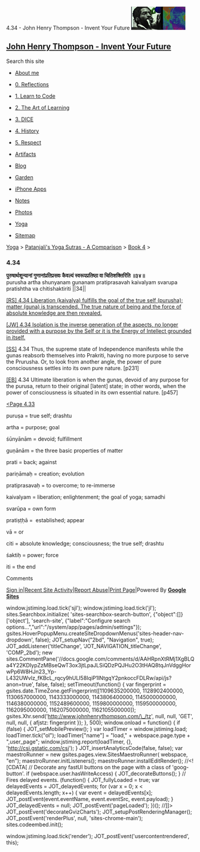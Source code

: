 4.34 - John Henry Thompson - Invent Your Future [![John Henry Thompson - Invent Your Future](../../../_/rsrc/1329567069254/config/customLogo.gif-revision=6.png)](../../../index.html)

[John Henry Thompson - Invent Your Future](../../../index.html)
---------------------------------------------------------------

Search this site

*   [About me](../../../home.html)
    
*   [0\. Reflections](../../../0-refections-on-learning.html)
    
*   [1\. Learn to Code](../../../learning-to-program.html)
    
*   [2\. The Art of Learning](../../../the-art-of-learning.html)
    
*   [3\. DICE](../../../3-dice.html)
    
*   [4\. History](../../../4-history.html)
    
*   [5\. Respect](../../../heros.html)
    
*   [Artifacts](../../../artifacts.html)
    
*   [Blog](../../../z-blog-1.html)
    
*   [Garden](../../../4-garden.html)
    
*   [iPhone Apps](../../../iphone-apps.html)
    
*   [Notes](../../../notes.html)
    
*   [Photos](../../../family.html)
    
*   [Yoga](../../../yoga.html)
    
*   [Sitemap](../../../system/app/pages/sitemap/hierarchy.html)
    

[Yoga](../../../yoga.html)‎ > ‎[Patanjali's Yoga Sutras - A Comparison](../../patanjani.html)‎ > ‎[Book 4](../book-4.html)‎ > ‎

### 4.34

**पुरुषार्थशून्यानां गुणानांप्रतिप्रसवः कैवल्यं स्वरूपप्रतिष्ठा वा चितिशक्तिरिति ॥३४॥**  
purusha artha shunyanam gunanam pratiprasavah kaivalyam svarupa pratishtha va chitishaktiriti ||34||  
  
  
[\[RS\] 4.34 Liberation (kaivalya) fulfills the goal of the true self (purusha); matter (guna) is transcended. The true nature of being and the force of absolute knowledge are then revealed.](http://www.ashtangayoga.info/source-texts/yoga-sutra-patanjali/chapter-4/item/purusha-artha-shunyanam-gunanam-pratiprasavah/)  
  
[\[JW\] 4.34 Isolation is the inverse generation of the aspects, no longer provided with a purpose by the Self or it is the Energy of Intellect grounded in itself.](http://books.google.com/books?id=YzFImjtOxUwC&pg=PA347&ci=58%2C727%2C775%2C88&source=bookclip)  
  
[\[SS\]](http://www.amazon.com/Yoga-Sutras-Patanjali-Commentary-Satchidananda/dp/0932040381) 4.34 Thus, the supreme state of Independence manifests while the gunas reabsorb themselves into Prakriti, having no more purpose to serve the Prurusha. Or, to look from another angle, the power of pure consciousness settles into its own pure nature. \[p231\]  
  
[\[EB\]](http://www.amazon.com/Yoga-Sutras-Patanjali-Translation-Commentary/dp/0865477361/ref=sr_1_1?ie=UTF8&s=books&qid=1250508322&sr=1-1) 4.34 Ultimate liberation is when the gunas, devoid of any purpose for the purusa, return to their original \[latent\] state; in other words, when the power of consciousness is situated in its own essential nature. \[p457\]  
  
  
[<Page 4.33](433.html)   

puruṣa = true self; drashtu  
  
artha = purpose; goal  
  
śūnyānām = devoid; fulfillment  
  
guṇānām = the three basic properties of matter  
  
prati = back; against  
  
pariṇāmaḥ = creation; evolution  
  
pratiprasavaḥ = to overcome; to re-immerse  
  
kaivalyam = liberation; enlightenment; the goal of yoga; samadhi  
  
svarūpa = own form  
  
pratiṣṭḥā =  established; appear  
  
vā = or  
  
citi = absolute knowledge; consciousness; the true self; drashtu  
  
śaktiḥ = power; force  
  
iti = the end

Comments

[Sign in](https://accounts.google.com/ServiceLogin?continue=http://sites.google.com/a/johnhenrythompson.com/jht/yoga/patanjani/book-4/434&service=jotspot)|[Recent Site Activity](../../../system/app/pages/recentChanges.html)|[Report Abuse](http://sites.google.com/a/johnhenrythompson.com/jht/system/app/pages/reportAbuse)|[Print Page](javascript:;)|Powered By **[Google Sites](http://sites.google.com/site)**

window.jstiming.load.tick('sjl'); window.jstiming.load.tick('jl'); sites.Searchbox.initialize( 'sites-searchbox-search-button', {"object":\[\]}\['object'\], 'search-site', {"label":"Configure search options...","url":"/system/app/pages/admin/settings"}); gsites.HoverPopupMenu.createSiteDropdownMenus('sites-header-nav-dropdown', false); JOT\_setupNav("2bd", "Navigation", true); JOT\_addListener('titleChange', 'JOT\_NAVIGATION\_titleChange', 'COMP\_2bd'); new sites.CommentPane('//docs.google.com/comments/d/AAHRpnXtRMj1XgBLQa4Y22KDIypZzMBseQwT3ox3jtLpaJLSiQDzPQJHu2O3tHAQ8tqJnVdggHorwPp6W8HJn23\_Yp-L432UWvlz\_fKBcL\_rqcy9hULI58IqiP1lNtgqY2pnkoccFDLRw/api/js?anon=true', false, false); setTimeout(function() { var fingerprint = gsites.date.TimeZone.getFingerprint(\[1109635200000, 1128902400000, 1130657000000, 1143333000000, 1143806400000, 1145000000000, 1146380000000, 1152489600000, 1159800000000, 1159500000000, 1162095000000, 1162075000000, 1162105500000\]); gsites.Xhr.send('http://www.johnhenrythompson.com/\_/tz', null, null, 'GET', null, null, { afjstz: fingerprint }); }, 500); window.onload = function() { if (false) { JOT\_setMobilePreview(); } var loadTimer = window.jstiming.load; loadTimer.tick("ol"); loadTimer\["name"\] = "load," + webspace.page.type + ",user\_page"; window.jstiming.report(loadTimer, {}, 'http://csi.gstatic.com/csi'); } JOT\_insertAnalyticsCode(false, false); var maestroRunner = new gsites.pages.view.SitesMaestroRunner( webspace, "en"); maestroRunner.initListeners(); maestroRunner.installEditRender(); //<!\[CDATA\[ // Decorate any fastUI buttons on the page with a class of 'goog-button'. if (webspace.user.hasWriteAccess) { JOT\_decorateButtons(); } // Fires delayed events. (function() { JOT\_fullyLoaded = true; var delayedEvents = JOT\_delayedEvents; for (var x = 0; x < delayedEvents.length; x++) { var event = delayedEvents\[x\]; JOT\_postEvent(event.eventName, event.eventSrc, event.payload); } JOT\_delayedEvents = null; JOT\_postEvent('pageLoaded'); })(); //\]\]> JOT\_postEvent('decorateGvizCharts'); JOT\_setupPostRenderingManager(); JOT\_postEvent('renderPlus', null, 'sites-chrome-main'); sites.codeembed.init();

window.jstiming.load.tick('render'); JOT\_postEvent('usercontentrendered', this);